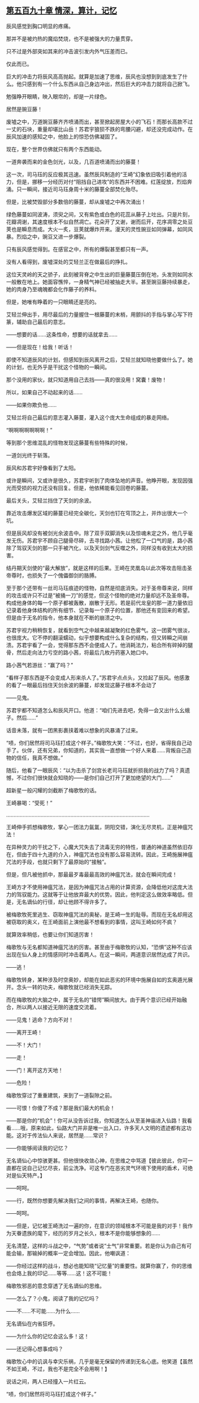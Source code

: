 ## [第五百九十章 情深，算计，记忆](https://www.xxbiquge.com/11_11207/9202699.html)


  辰风感觉到胸口明显的疼痛。

  那并不是被灼热的魔焰焚烧，也不是被强大的力量贯穿。

  只不过是外部突如其来的冲击波引发内外气压差而已。

  仅此而已。

  巨大的冲击力将辰风高高抛起。就算是加速了思维，辰风也没想到到底发生了什么。他只感到有一个什么东西从自己身边冲出，然后巨大的冲击力就将自己掀飞。

  勉强睁开眼睛，映入眼帘的，却是一片绿色。

  居然是豌豆藤！

  废墟之中，万道豌豆藤齐齐喷涌而出，甚至掀起房屋大小的飞石！而那长高款不过一丈的石块，重量却堪比山岳！苏君宇狼狈不跌的弯腰闪避，却还没完成动作。在辰风加速的感知之中，他脸上的惊恐仿佛凝固了。

  现在，整个世界仿佛就只有两个东西能动。

  一道奔袭而来的金色剑光，以及，几百道喷涌而出的藤蔓！

  这一次，司马珏的反应极其迅速。虽然辰风制造的“王崎”幻象依旧吸引着他的活力，但是，挪移一分经历对付“阻挡自己进攻”的东西并不困难。红莲绽放，烈焰奔涌。只一瞬间，接近司马珏身周十米的藤蔓全部焚化殆尽。

  但是，比被焚毁部分多数倍的藤蔓，却从废墟之中再次涌出！

  绿色藤蔓如同波涛，须臾之间，又有紫色或白色的花蕊从藤子上吐出。只是片刻，花瓣凋谢，其速度根本不似自然凋亡。花朵开了又谢，谢而后开，花序凋零之处豆荚也是瞬息而成。大火一炙，豆荚就爆炸开来。漫天的灵性豌豆如同弹幕，如同风暴。烈焰之中，豌豆又进一步爆裂。

  只有辰风感觉得到。在感官之中，所有的爆裂甚至都只有一声。

  没有人看得到，废墟深处的艾轻兰正在做最后的挣扎。

  这位天灵岭的天之骄子，此刻被背脊之中生出的巨量藤蔓压倒在地，头发则如同水一般散在地上。她面容憔悴，一身精气神已经被抽走大半。甚至豌豆藤持续暴走，她的肉身乃至魂魄都会化作藤子的养料。

  但是，她唯有睁着的一只眼睛还是亮的。

  艾轻兰伸出手，用尽最后的力量握住一根藤蔓的末梢，用颤抖的手指与掌心写下符篆，辅助自己最后的意志。

  ——想要的话……这条性命，想要的话就拿去……

  ——但是现在！给我！听话！

  即使不知道辰风的计划，但感知到辰风离开之后，艾轻兰就知晓他要做什么了。她的计划，也无外乎是干扰这个怪物的一瞬间。

  那个没用的家伙，就只知道用自己去挡——真的很没用！窝囊！废物！

  所以，如果自己不动起来的话……

  ——如果你欺负他……

  艾轻兰将自己最后的意志灌入藤蔓，灌入这个庞大生命组成的暴走网络。

  “啊啊啊啊啊啊啊！”

  等到那个思维混乱的怪物发现这藤蔓有些特殊的时候，

  一道剑光终于斩落。

  辰风和苏君宇好像看到了太阳。

  或许是瞬间，又或许是很久，苏君宇听到了肉体坠地的声音。他睁开眼，发现因强光而受损的视力还没有回复。但是，他依稀能看见回卷的藤蔓。

  最后关头，艾轻兰挡住了天剑的余波。

  靠近攻击爆发区域的藤蔓已经完全碳化，天剑也钉在穹顶之上，并炸出很大一个坑。

  但是辰风却没有被剑光余波击中。除了双手双脚消失以及惊魂未定之外，他几乎毫发无伤。苏君宇不顾自己腿骨尽碎，去寻找路小茜。让他松了一口气的是，路小茜除了驾驭天剑的那一只手被汽化，以及天剑剑气反噬之外，同样没有收到太大的损害。

  结丹期天剑使的“最大解放”，就是这样的后果。王崎在灵凰岛以此次等攻击阻击圣帝尊时，也损失了一个傀儡御剑的胳膊。

  至于那个还带有一丝司马珏痕迹的怪物，自然是彻底消失。对于圣帝尊来说，同样的攻击或许只不过是“被捅一刀”的感觉，但这个怪物的绝对力量却远不及圣帝尊。构成他身体的每一个原子都被轰散，崩散于无形。若是前代龙皇的那一道力量依旧记录着他身体结构的所有细节、记录每一个原子的位置，那他还有变回来的希望。但是由于无名的指令，他本身就在不断的崩溃之中。

  苏君宇视力稍稍恢复，就看到空气之中越来越凝聚的红色雾气。这一团雾气很淡，也很庞大。它不停的翻滚蠕动，似乎想要构成什么复杂的结构，但又转瞬之间崩溃。苏君宇看了一会，觉得那东西不会便成人了。他消耗法力，粘合所有碎掉的腿骨，然后走向法力亏空的路小茜，将最后几枚丹药塞入她口中。

  路小茜气若游丝：“赢了吗？”

  “看样子那东西是不会变成人形来杀人了。”苏君宇点点头，又捡起了辰风。他感激的看了一眼最后挡住天剑余波的藤蔓，却发现这藤子根本不会动了

  ——见鬼。

  苏君宇都不知道怎么和辰风开口。他道：“咱们先进去吧，免得一会又出什么幺蛾子。然后……”

  话音未落，就有一团黑影裹挟着难以想象的风暴涌了过来。

  “啧，你们居然将司马珏打成这个样子。”梅歌牧大笑：“不过，也好，省得我自己动手了。伙伴，还有兄弟，你知道的，其实我一直想做一个好人来着……背叛自己造物的信任，我真不想做。”

  随后，他看了一眼辰风：“以为击杀了剑宫长老司马珏就折损我的战力了吗？真遗憾，不过你们很快就会知晓的——是你们自己打开了更加绝望的大门……”

  超新星一般闪耀的剑截断了梅歌牧的话。

  王崎暴喝：“受死！”

  ……………………………………………………………………………………

  王崎伸手抓想梅歌牧，掌心一团法力氤氲，阴阳交错，演化无尽灵机，正是神瘟咒法！

  在异种灵力的干扰之下，心魔大咒失去了流毒无穷的特性，普通的神道虽然依旧存在，但由于四十九道的介入，神瘟咒法也没有那么容易流转。因此，王崎施展神瘟咒法的手段，也就只剩下了最原始的“接触”。

  但是，但凡被他抓中，那最最歹毒最最高效的神瘟咒法，就会在瞬间完成！

  王崎方才不使用神瘟咒法，是因为神瘟咒法占用的计算资源，会降低他对这庞大法力的驾驭能力。这就等于让他放弃最大的优势。因此，他判定这么做效率略低。但是，无名谪仙的行径，却让他顾不得许多了。

  被梅歌牧死里逃生、窃取神瘟咒法的奥秘，是王崎一生的耻辱。而现在无名却用这被窃取的奥义，在王崎面前上演他最不想看到的事情，这叫王崎如何不疯？

  就算效率稍低，也要让你们知道厉害！

  梅歌牧与无名都知道神瘟咒法的厉害。甚至由于梅歌牧的认知，“恐惧”这种不应该出现在仙人身上的情感同时冲击着两人。在这一瞬间，两道意识居然达成了共识。

  ——逃！

  梅歌牧转身，某种涉及时空奥妙，却能在如此恶劣的环境中施展自如的玄奥遁光展开。念头一转的功夫，梅歌牧就已经消失无踪。

  而在梅歌牧的大脑之中，属于无名的“错愕”瞬间放大。由于两个意识已经开始融合，所以两人以接近无限的速度交流着。

  ——见鬼！逃命？方向不对！

  ——离开王崎！

  ——不！大门！

  ——走！

  ——门！离开这方天地！

  ——危险！

  梅歌牧穿过了重重建筑，来到了一道裂隙之前。

  ——可恨！你傻了不成？那是我们最大的机会！

  ——那是你的“机会”！你可从没告诉过我，你知道怎么从至圣神庙进入仙路！我看看……哦，原来如此，仙路大门并非是唯一出入口，许多天人文明的遗迹都有这功能。这对于传法仙人来说，居然是……常识？

  ——你能够阅读我的记忆？

  无名谪仙心中惊骇更甚。但他很快收敛心神，在思维之中骂道【彼此彼此，你可一直都在说自己记忆尽丧，前尘洗净。可这专门在恶劣灵气环境下使用的盾术，可绝对是仙天特产。】

  ——呵呵。

  ——行，既然你想要先解决我们之间的事情，再解决王崎，也随你。

  ——呵呵。

  ——但是，记忆被王崎洗过一遍的你，在意识的领域根本不可能是我的对手！我作为天眷遗族的麾下，经历的岁月之长久，根本不是你能够想象的……

  无名清楚，这样的斗战之中，“气势”或者说“士气”非常重要。若是你认为自己有可能会输，那输掉的概率一定会增加。因此，他嘲讽道：

  ——你经过这样的战斗，想必也能知晓“记忆量”的重要性。就算你赢了，你的思维也会烙上我的印记……等等……这！这不可能！

  梅歌牧邪恶的意念穿透了无名谪仙的思维。

  ——怎么了？小鬼，阅读了我的记忆吗？

  ——不……不可能……为什么……

  无名谪仙在内省狂呼。

  ——为什么你的记忆会这么多！这！

  ——还记得心想事成吗？

  梅歌牧心中的讥讽与幸灾乐祸，几乎是毫无保留的传递到无名心底。他笑道【虽然不如王崎，不过，我也不是完全不会用啊！】

  说话之间，两人已经撞入一片红云。

  “啧，你们居然将司马珏打成这个样子。”
